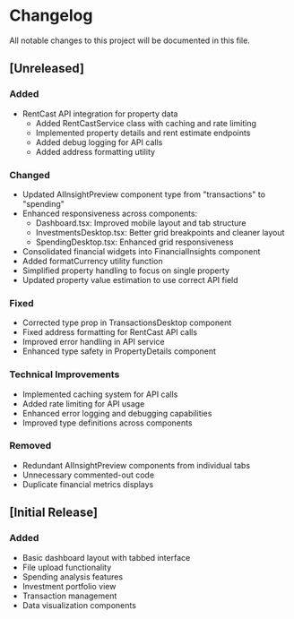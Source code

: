# Changelog

All notable changes to this project will be documented in this file.

## [Unreleased]

### Added
- RentCast API integration for property data
  - Added RentCastService class with caching and rate limiting
  - Implemented property details and rent estimate endpoints
  - Added debug logging for API calls
  - Added address formatting utility

### Changed
- Updated AIInsightPreview component type from "transactions" to "spending"
- Enhanced responsiveness across components:
  - Dashboard.tsx: Improved mobile layout and tab structure
  - InvestmentsDesktop.tsx: Better grid breakpoints and cleaner layout
  - SpendingDesktop.tsx: Enhanced grid responsiveness
- Consolidated financial widgets into FinancialInsights component
- Added formatCurrency utility function
- Simplified property handling to focus on single property
- Updated property value estimation to use correct API field

### Fixed
- Corrected type prop in TransactionsDesktop component
- Fixed address formatting for RentCast API calls
- Improved error handling in API service
- Enhanced type safety in PropertyDetails component

### Technical Improvements
- Implemented caching system for API calls
- Added rate limiting for API usage
- Enhanced error logging and debugging capabilities
- Improved type definitions across components

### Removed
- Redundant AIInsightPreview components from individual tabs
- Unnecessary commented-out code
- Duplicate financial metrics displays

## [Initial Release]

### Added
- Basic dashboard layout with tabbed interface
- File upload functionality
- Spending analysis features
- Investment portfolio view
- Transaction management
- Data visualization components 